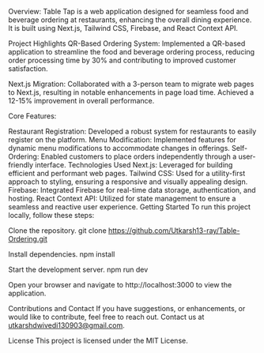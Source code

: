 Overview:
Table Tap is a web application designed for seamless food and beverage ordering at restaurants, enhancing the overall dining experience. It is built using Next.js, Tailwind CSS, Firebase, and React Context API.

Project Highlights
QR-Based Ordering System: Implemented a QR-based application to streamline the food and beverage ordering process, reducing order processing time by 30% and contributing to improved customer satisfaction.

Next.js Migration: Collaborated with a 3-person team to migrate web pages to Next.js, resulting in notable enhancements in page load time. Achieved a 12-15% improvement in overall performance.

Core Features:

Restaurant Registration: Developed a robust system for restaurants to easily register on the platform.
Menu Modification: Implemented features for dynamic menu modifications to accommodate changes in offerings.
Self-Ordering: Enabled customers to place orders independently through a user-friendly interface.
Technologies Used
Next.js: Leveraged for building efficient and performant web pages.
Tailwind CSS: Used for a utility-first approach to styling, ensuring a responsive and visually appealing design.
Firebase: Integrated Firebase for real-time data storage, authentication, and hosting.
React Context API: Utilized for state management to ensure a seamless and reactive user experience.
Getting Started
To run this project locally, follow these steps:

Clone the repository.
git clone https://github.com/Utkarsh13-ray/Table-Ordering.git

Install dependencies.
npm install

Start the development server.
npm run dev

Open your browser and navigate to http://localhost:3000 to view the application.

Contributions and Contact
If you have suggestions, or enhancements, or would like to contribute, feel free to reach out. Contact us at utkarshdwivedi130903@gmail.com.

License
This project is licensed under the MIT License.
